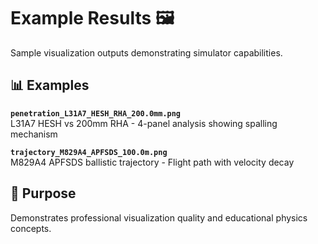# Example Results 🖼️

Sample visualization outputs demonstrating simulator capabilities.

## 📊 Examples

**`penetration_L31A7_HESH_RHA_200.0mm.png`**  
L31A7 HESH vs 200mm RHA - 4-panel analysis showing spalling mechanism

**`trajectory_M829A4_APFSDS_100.0m.png`**  
M829A4 APFSDS ballistic trajectory - Flight path with velocity decay

## 🎯 Purpose

Demonstrates professional visualization quality and educational physics concepts.

